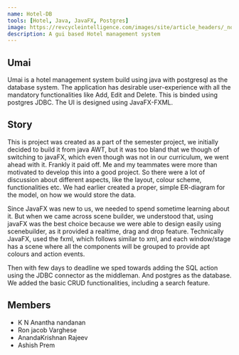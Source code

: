 ```yaml
---
name: Hotel-DB
tools: [Hotel, Java, JavaFX, Postgres]
image: https://revcycleintelligence.com/images/site/article_headers/_normal/hospital%2C_green.jpg
description: A gui based Hotel management system
---
```


## Umai

Umai is a hotel management system build using java with postgresql as the database system. The application has desirable user-experience with all the mandatory functionalities like Add, Edit and Delete. This is binded using postgres JDBC. The UI is designed using JavaFX-FXML.

## Story

This is project was created as a part of the semester project, we initially decided to build it from java AWT, but it was too bland that we though of switching to javaFX, which even though was not in our curriculum, we went ahead with it. Frankly it paid off. Me and my teammates were more than motivated to develop this into a good project. So there were a lot of discussion about different aspects, like the layout, colour scheme, functionalities etc. We had earlier created a proper, simple ER-diagram for the model, on how we would store the data.

Since JavaFX was new to us, we needed to spend sometime learning about it. But when we came across scene builder, we understood that, using javaFX was the best choice because we were able to design easily using scenebuilder, as it  provided a realtime, drag and drop feature. Technically JavaFX, used the fxml, which follows similar to xml, and each window/stage has a scene where all the components will be grouped to provide apt colours and action events.

Then with few days to deadline we sped towards adding the SQL action using the JDBC connector as the middleman. And postgres as the database. We added the basic CRUD functionalities, including a search feature.



## Members

- K N Anantha nandanan
- Ron jacob Varghese
- AnandaKrishnan Rajeev
- Ashish Prem
